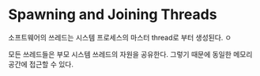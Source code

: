 

# Spawning and Joining Threads

소프트웨어의 쓰레드는 시스템 프로세스의 마스터 thread로 부터 생성된다. ㅇ

모든 쓰레드들은 부모 시스템 쓰레드의 자원을 공유한다. 그렇기 때문에 동일한 메모리 공간에 접근할 수 있다. 